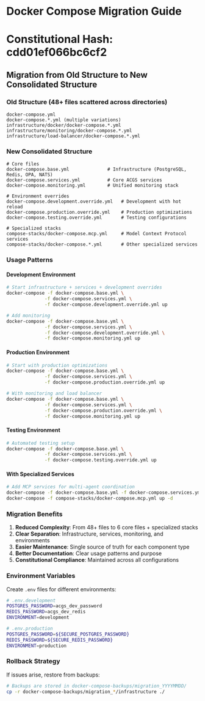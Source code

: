 # Docker Compose Migration Guide
# Constitutional Hash: cdd01ef066bc6cf2

## Migration from Old Structure to New Consolidated Structure

### Old Structure (48+ files scattered across directories)
```
docker-compose.yml
docker-compose.*.yml (multiple variations)
infrastructure/docker/docker-compose.*.yml
infrastructure/monitoring/docker-compose.*.yml
infrastructure/load-balancer/docker-compose.*.yml
```

### New Consolidated Structure
```
# Core files
docker-compose.base.yml              # Infrastructure (PostgreSQL, Redis, OPA, NATS)
docker-compose.services.yml          # Core ACGS services
docker-compose.monitoring.yml        # Unified monitoring stack

# Environment overrides
docker-compose.development.override.yml   # Development with hot reload
docker-compose.production.override.yml    # Production optimizations
docker-compose.testing.override.yml       # Testing configurations

# Specialized stacks
compose-stacks/docker-compose.mcp.yml     # Model Context Protocol services
compose-stacks/docker-compose.*.yml       # Other specialized services
```

### Usage Patterns

#### Development Environment
```bash
# Start infrastructure + services + development overrides
docker-compose -f docker-compose.base.yml \
              -f docker-compose.services.yml \
              -f docker-compose.development.override.yml up

# Add monitoring
docker-compose -f docker-compose.base.yml \
              -f docker-compose.services.yml \
              -f docker-compose.development.override.yml \
              -f docker-compose.monitoring.yml up
```

#### Production Environment
```bash
# Start with production optimizations
docker-compose -f docker-compose.base.yml \
              -f docker-compose.services.yml \
              -f docker-compose.production.override.yml up

# With monitoring and load balancer
docker-compose -f docker-compose.base.yml \
              -f docker-compose.services.yml \
              -f docker-compose.production.override.yml \
              -f docker-compose.monitoring.yml up
```

#### Testing Environment
```bash
# Automated testing setup
docker-compose -f docker-compose.base.yml \
              -f docker-compose.services.yml \
              -f docker-compose.testing.override.yml up
```

#### With Specialized Services
```bash
# Add MCP services for multi-agent coordination
docker-compose -f docker-compose.base.yml -f docker-compose.services.yml up -d
docker-compose -f compose-stacks/docker-compose.mcp.yml up -d
```

### Migration Benefits

1. **Reduced Complexity**: From 48+ files to 6 core files + specialized stacks
2. **Clear Separation**: Infrastructure, services, monitoring, and environments
3. **Easier Maintenance**: Single source of truth for each component type
4. **Better Documentation**: Clear usage patterns and purpose
5. **Constitutional Compliance**: Maintained across all configurations

### Environment Variables

Create `.env` files for different environments:

```bash
# .env.development
POSTGRES_PASSWORD=acgs_dev_password
REDIS_PASSWORD=acgs_dev_redis
ENVIRONMENT=development

# .env.production
POSTGRES_PASSWORD=${SECURE_POSTGRES_PASSWORD}
REDIS_PASSWORD=${SECURE_REDIS_PASSWORD}
ENVIRONMENT=production
```

### Rollback Strategy

If issues arise, restore from backups:
```bash
# Backups are stored in docker-compose-backups/migration_YYYYMMDD/
cp -r docker-compose-backups/migration_*/infrastructure ./
```
